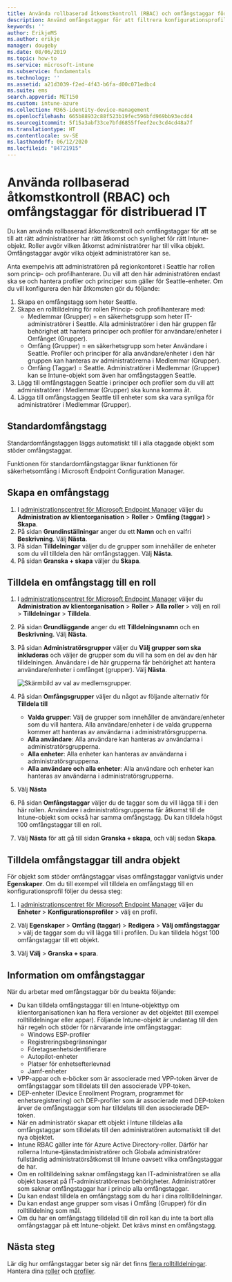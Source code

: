 ```yaml
---
title: Använda rollbaserad åtkomstkontroll (RBAC) och omfångstaggar för distribuerad IT i Intune | Microsoft Docs
description: Använd omfångstaggar för att filtrera konfigurationsprofiler för specifika roller.
keywords: ''
author: ErikjeMS
ms.author: erikje
manager: dougeby
ms.date: 08/06/2019
ms.topic: how-to
ms.service: microsoft-intune
ms.subservice: fundamentals
ms.technology: ''
ms.assetid: a21d3039-f2ed-4f43-b6fa-d00c071edbc4
ms.suite: ems
search.appverid: MET150
ms.custom: intune-azure
ms.collection: M365-identity-device-management
ms.openlocfilehash: 665b88932c88f523b19fec596bfd969bb93ecdd4
ms.sourcegitcommit: 5f15a3abf33ce7bfd6855ffeef2ec3cd4cd48a7f
ms.translationtype: HT
ms.contentlocale: sv-SE
ms.lasthandoff: 06/12/2020
ms.locfileid: "84721915"
---
```

# <a name="use-role-based-access-control-rbac-and-scope-tags-for-distributed-it"></a>Använda rollbaserad åtkomstkontroll (RBAC) och omfångstaggar för distribuerad IT

Du kan använda rollbaserad åtkomstkontroll och omfångstaggar för att se till att rätt administratörer har rätt åtkomst och synlighet för rätt Intune-objekt. Roller avgör vilken åtkomst administratörer har till vilka objekt. Omfångstaggar avgör vilka objekt administratörer kan se.

Anta exempelvis att administratören på regionkontoret i Seattle har rollen som princip- och profilhanterare. Du vill att den här administratören endast ska se och hantera profiler och principer som gäller för Seattle-enheter. Om du vill konfigurera den här åtkomsten gör du följande:

1. Skapa en omfångstagg som heter Seattle.
2. Skapa en rolltilldelning för rollen Princip- och profilhanterare med: 
    - Medlemmar (Grupper) = en säkerhetsgrupp som heter IT-administratörer i Seattle. Alla administratörer i den här gruppen får behörighet att hantera principer och profiler för användare/enheter i Omfånget (Grupper).
    - Omfång (Grupper) = en säkerhetsgrupp som heter Användare i Seattle. Profiler och principer för alla användare/enheter i den här gruppen kan hanteras av administratörerna i Medlemmar (Grupper). 
    - Omfång (Taggar) = Seattle. Administratörer i Medlemmar (Grupper) kan se Intune-objekt som även har omfångstaggen Seattle.
3. Lägg till omfångstaggen Seattle i principer och profiler som du vill att administratörer i Medlemmar (Grupper) ska kunna komma åt.
4. Lägga till omfångstaggen Seattle till enheter som ska vara synliga för administratörer i Medlemmar (Grupper). 

## <a name="default-scope-tag"></a>Standardomfångstagg
Standardomfångstaggen läggs automatiskt till i alla otaggade objekt som stöder omfångstaggar.

Funktionen för standardomfångstaggar liknar funktionen för säkerhetsomfång i Microsoft Endpoint Configuration Manager. 

## <a name="to-create-a-scope-tag"></a>Skapa en omfångstagg

1. I [administrationscentret för Microsoft Endpoint Manager](https://go.microsoft.com/fwlink/?linkid=2109431) väljer du **Administration av klientorganisation** > **Roller** > **Omfång (taggar)**  > **Skapa**.
2. På sidan **Grundinställningar** anger du ett **Namn** och en valfri **Beskrivning**. Välj **Nästa**.
3. På sidan **Tilldelningar** väljer du de grupper som innehåller de enheter som du vill tilldela den här omfångstaggen. Välj **Nästa**.
4. På sidan **Granska + skapa** väljer du **Skapa**.

## <a name="to-assign-a-scope-tag-to-a-role"></a>Tilldela en omfångstagg till en roll

1. I [administrationscentret för Microsoft Endpoint Manager](https://go.microsoft.com/fwlink/?linkid=2109431) väljer du **Administration av klientorganisation** > **Roller** > **Alla roller** > välj en roll > **Tilldelningar** > **Tilldela**.
2. På sidan **Grundläggande** anger du ett **Tilldelningsnamn** och en **Beskrivning**. Välj **Nästa**.
3. På sidan **Administratörsgrupper** väljer du **Välj grupper som ska inkluderas** och väljer de grupper som du vill ha som en del av den här tilldelningen. Användare i de här grupperna får behörighet att hantera användare/enheter i omfånget (grupper). Välj **Nästa**.

    ![Skärmbild av val av medlemsgrupper.](./media/scope-tags/select-member-groups.png)

4. På sidan **Omfångsgrupper** väljer du något av följande alternativ för **Tilldela till**
    - **Valda grupper**: Välj de grupper som innehåller de användare/enheter som du vill hantera. Alla användare/enheter i de valda grupperna kommer att hanteras av användarna i administratörsgrupperna.
    - **Alla användare**: Alla användare kan hanteras av användarna i administratörsgrupperna.
    - **Alla enheter**: Alla enheter kan hanteras av användarna i administratörsgrupperna.
    - **Alla användare och alla enheter**: Alla användare och enheter kan hanteras av användarna i administratörsgrupperna.

5. Välj **Nästa**
6. På sidan **Omfångstaggar** väljer du de taggar som du vill lägga till i den här rollen. Användare i administratörsgrupperna får åtkomst till de Intune-objekt som också har samma omfångstagg. Du kan tilldela högst 100 omfångstaggar till en roll.
7. Välj **Nästa** för att gå till sidan **Granska + skapa**, och välj sedan **Skapa**.

## <a name="assign-scope-tags-to-other-objects"></a>Tilldela omfångstaggar till andra objekt

För objekt som stöder omfångstaggar visas omfångstaggar vanligtvis under **Egenskaper**. Om du till exempel vill tilldela en omfångstagg till en konfigurationsprofil följer du dessa steg:

1. I [administrationscentret för Microsoft Endpoint Manager](https://go.microsoft.com/fwlink/?linkid=2109431) väljer du **Enheter** > **Konfigurationsprofiler** > välj en profil.

2. Välj **Egenskaper** > **Omfång (taggar)**  > **Redigera** > **Välj omfångstaggar** > välj de taggar som du vill lägga till i profilen. Du kan tilldela högst 100 omfångstaggar till ett objekt.
4. Välj **Välj** > **Granska + spara**.

## <a name="scope-tag-details"></a>Information om omfångstaggar
När du arbetar med omfångstaggar bör du beakta följande: 

- Du kan tilldela omfångstaggar till en Intune-objekttyp om klientorganisationen kan ha flera versioner av det objektet (till exempel rolltilldelningar eller appar).
  Följande Intune-objekt är undantag till den här regeln och stöder för närvarande inte omfångstaggar:
    - Windows ESP-profiler
    - Registreringsbegränsningar
    - Företagsenhetsidentifierare
    - Autopilot-enheter
    - Platser för enhetsefterlevnad
    - Jamf-enheter
- VPP-appar och e-böcker som är associerade med VPP-token ärver de omfångstaggar som tilldelats till den associerade VPP-token.
- DEP-enheter (Device Enrollment Program, programmet för enhetsregistrering) och DEP-profiler som är associerade med DEP-token ärver de omfångstaggar som har tilldelats till den associerade DEP-token.
- När en administratör skapar ett objekt i Intune tilldelas alla omfångstaggar som tilldelats till den administratören automatiskt till det nya objektet.
- Intune RBAC gäller inte för Azure Active Directory-roller. Därför har rollerna Intune-tjänstadministratörer och Globala administratörer fullständig administratörsåtkomst till Intune oavsett vilka omfångstaggar de har.
- Om en rolltilldelning saknar omfångstagg kan IT-administratören se alla objekt baserat på IT-administratörernas behörigheter. Administratörer som saknar omfångstaggar har i princip alla omfångstaggar.
- Du kan endast tilldela en omfångstagg som du har i dina rolltilldelningar.
- Du kan endast ange grupper som visas i Omfång (Grupper) för din rolltilldelning som mål.
- Om du har en omfångstagg tilldelad till din roll kan du inte ta bort alla omfångstaggar på ett Intune-objekt. Det krävs minst en omfångstagg.

## <a name="next-steps"></a>Nästa steg

Lär dig hur omfångstaggar beter sig när det finns [flera rolltilldelningar](role-based-access-control.md#multiple-role-assignments).
Hantera dina [roller](role-based-access-control.md) och [profiler](../configuration/device-profile-assign.md).


